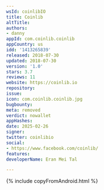 ```yaml
---
wsId: coinlibIO
title: Coinlib
altTitle: 
authors:
- danny
appId: com.coinlib.coinlib
appCountry: us
idd: '1413265839'
released: 2018-07-30
updated: 2018-07-30
version: '1.0'
stars: 3.7
reviews: 11
website: https://coinlib.io
repository: 
issue: 
icon: com.coinlib.coinlib.jpg
bugbounty: 
meta: removed
verdict: nowallet
appHashes: 
date: 2025-02-26
signer: 
twitter: coinlibio
social:
- https://www.facebook.com/coinlib/
features: 
developerName: Eran Mei Tal

---
```


{% include copyFromAndroid.html %}
